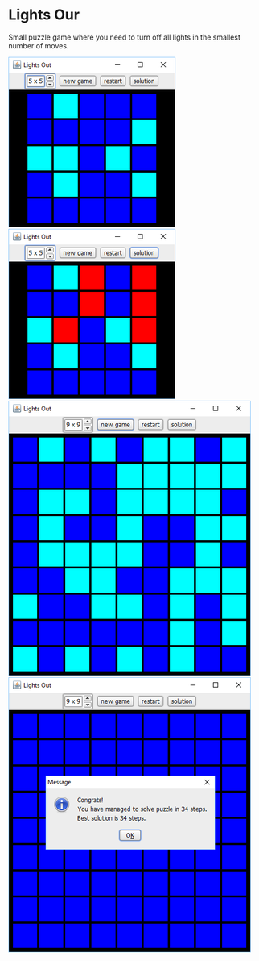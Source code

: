 # Lights Our

Small puzzle game where you need to turn off all lights in the smallest number of moves.

![S1](/images/s1.png "Lights Out 1")
![S2](/images/s2.png "Lights Out 2")
![S3](/images/s3.png "Lights Out 3")
![S4](/images/s4.png "Lights Out 4")